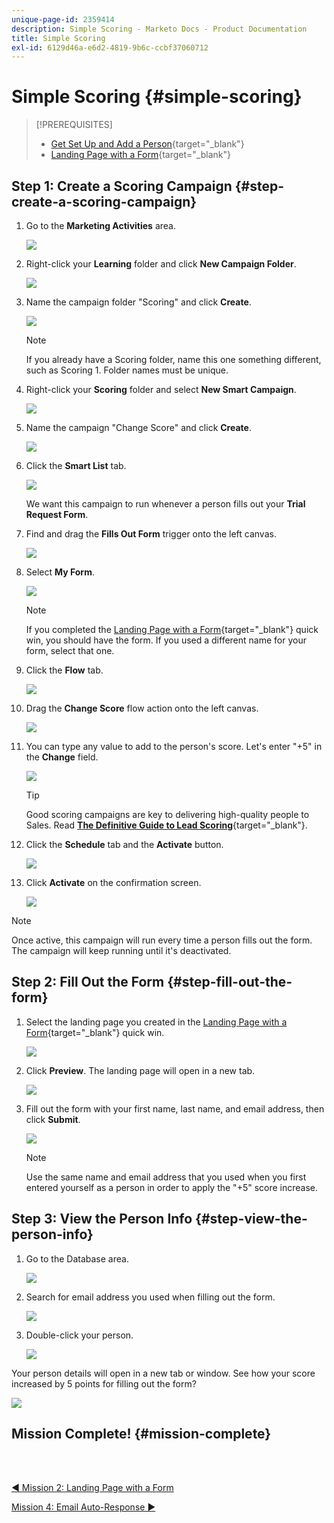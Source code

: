 ```yaml
---
unique-page-id: 2359414
description: Simple Scoring - Marketo Docs - Product Documentation
title: Simple Scoring
exl-id: 6129d46a-e6d2-4819-9b6c-ccbf37060712
---
```

# Simple Scoring {#simple-scoring}

>[!PREREQUISITES]
>
>* [Get Set Up and Add a Person](/help/marketo/getting-started/quick-wins/get-set-up-and-add-a-person.md){target="_blank"}
>* [Landing Page with a Form](/help/marketo/getting-started/quick-wins/landing-page-with-a-form.md){target="_blank"}

## Step 1: Create a Scoring Campaign {#step-create-a-scoring-campaign}

1. Go to the **Marketing Activities** area.

   ![](assets/simple-scoring-1.png)

1. Right-click your **Learning** folder and click **New Campaign Folder**.

   ![](assets/simple-scoring-2.png)

1. Name the campaign folder "Scoring" and click **Create**.

   ![](assets/simple-scoring-3.png)

   >[!NOTE]
   >
   >If you already have a Scoring folder, name this one something different, such as Scoring 1. Folder names must be unique.

1. Right-click your **Scoring** folder and select **New Smart Campaign**.

   ![](assets/simple-scoring-4.png)

1. Name the campaign "Change Score" and click **Create**.

   ![](assets/simple-scoring-5.png)

1. Click the **Smart List** tab.

   ![](assets/simple-scoring-6.png)

   We want this campaign to run whenever a person fills out your **Trial Request Form**.

1. Find and drag the **Fills Out Form** trigger onto the left canvas.

   ![](assets/simple-scoring-7.png)

1. Select **My Form**.

   ![](assets/simple-scoring-8.png)

   >[!NOTE]
   >
   >If you completed the [Landing Page with a Form](/help/marketo/getting-started/quick-wins/landing-page-with-a-form.md){target="_blank"} quick win, you should have the form. If you used a different name for your form, select that one.

1. Click the **Flow** tab.

   ![](assets/simple-scoring-9.png)

1. Drag the **Change Score** flow action onto the left canvas.

   ![](assets/simple-scoring-10.png)

1. You can type any value to add to the person's score. Let's enter "+5" in the **Change** field.

   ![](assets/simple-scoring-11.png)

   >[!TIP]
   >
   >Good scoring campaigns are key to delivering high-quality people to Sales. Read [**The Definitive Guide to Lead Scoring**](https://www.marketo.com/definitive-guides/lead-scoring/){target="_blank"}.

1. Click the **Schedule** tab and the **Activate** button.

   ![](assets/simple-scoring-12.png)

1. Click **Activate** on the confirmation screen.

   ![](assets/simple-scoring-13.png)

>[!NOTE]
>
>Once active, this campaign will run every time a person fills out the form. The campaign will keep running until it's deactivated.

## Step 2: Fill Out the Form {#step-fill-out-the-form}

1. Select the landing page you created in the [Landing Page with a Form](/help/marketo/getting-started/quick-wins/landing-page-with-a-form.md){target="_blank"} quick win.

   ![](assets/simple-scoring-14.png)

1. Click **Preview**. The landing page will open in a new tab.

   ![](assets/simple-scoring-15.png)

1. Fill out the form with your first name, last name, and email address, then click **Submit**.

   ![](assets/simple-scoring-16.png)

   >[!NOTE]
   >
   >Use the same name and email address that you used when you first entered yourself as a person in order to apply the "+5" score increase.

## Step 3: View the Person Info {#step-view-the-person-info}

1. Go to the Database area.

   ![](assets/simple-scoring-17.png)

1. Search for email address you used when filling out the form.

   ![](assets/simple-scoring-18.png)

1. Double-click your person.

   ![](assets/simple-scoring-19.png)

Your person details will open in a new tab or window. See how your score increased by 5 points for filling out the form?

![](assets/simple-scoring-20.png)

## Mission Complete! {#mission-complete}

<br>&nbsp;

[◄ Mission 2: Landing Page with a Form](/help/marketo/getting-started/quick-wins/landing-page-with-a-form.md)

[Mission 4: Email Auto-Response ►](/help/marketo/getting-started/quick-wins/email-auto-response.md)
